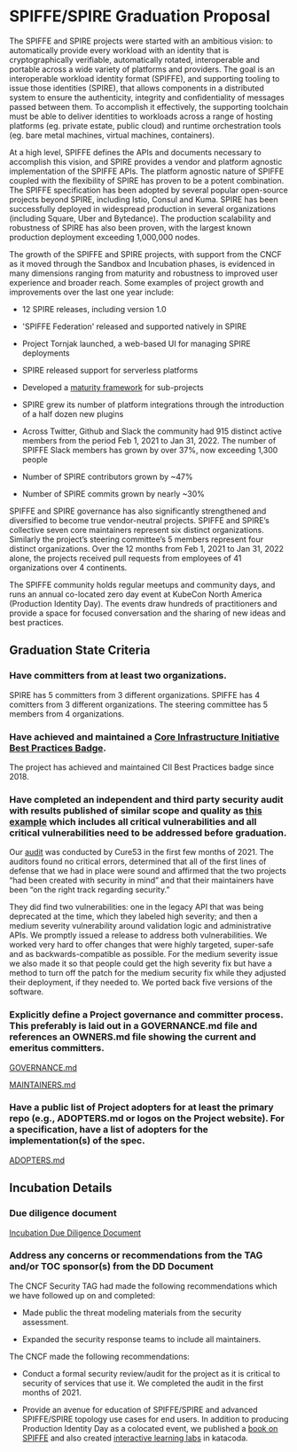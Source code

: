 
# SPIFFE/SPIRE Graduation Proposal

  

The SPIFFE and SPIRE projects were started with an ambitious vision: to automatically provide every workload with an identity that is cryptographically verifiable, automatically rotated, interoperable and portable across a wide variety of platforms and providers. The goal is an interoperable workload identity format (SPIFFE), and supporting tooling to issue those identities (SPIRE), that allows components in a distributed system to ensure the authenticity, integrity and confidentiality of messages passed between them. To accomplish it effectively, the supporting toolchain must be able to deliver identities to workloads across a range of hosting platforms (eg. private estate, public cloud) and runtime orchestration tools (eg. bare metal machines, virtual machines, containers).

  

At a high level, SPIFFE defines the APIs and documents necessary to accomplish this vision, and SPIRE provides a vendor and platform agnostic implementation of the SPIFFE APIs. The platform agnostic nature of SPIFFE coupled with the flexibility of SPIRE has proven to be a potent combination. The SPIFFE specification has been adopted by several popular open-source projects beyond SPIRE, including Istio, Consul and Kuma. SPIRE has been successfully deployed in widespread production in several organizations (including Square, Uber and Bytedance). The production scalability and robustness of SPIRE has also been proven, with the largest known production deployment exceeding 1,000,000 nodes.

  

The growth of the SPIFFE and SPIRE projects, with support from the CNCF as it moved through the Sandbox and Incubation phases, is evidenced in many dimensions ranging from maturity and robustness to improved user experience and broader reach. Some examples of project growth and improvements over the last one year include:

  

-   12 SPIRE releases, including version 1.0
    
-   'SPIFFE Federation' released and supported natively in SPIRE
    
-   Project Tornjak launched, a web-based UI for managing SPIRE deployments
    
-   SPIRE released support for serverless platforms
    
-   Developed a [maturity framework](https://github.com/spiffe/spiffe/blob/main/MATURITY.md#) for sub-projects
    
-   SPIRE grew its number of platform integrations through the introduction of a half dozen new plugins
    
-   Across Twitter, Github and Slack the community had 915 distinct active members from the period Feb 1, 2021 to Jan 31, 2022. The number of SPIFFE Slack members has grown by over 37%, now exceeding 1,300 people
    
-   Number of SPIRE contributors grown by ~47%
    
-   Number of SPIRE commits grown by nearly ~30%
    

  

SPIFFE and SPIRE governance has also significantly strengthened and diversified to become true vendor-neutral projects. SPIFFE and SPIRE’s collective seven core maintainers represent six distinct organizations. Similarly the project’s steering committee’s 5 members represent four distinct organizations. Over the 12 months from Feb 1, 2021 to Jan 31, 2022 alone, the projects received pull requests from employees of 41 organizations over 4 continents.

  

The SPIFFE community holds regular meetups and community days, and runs an annual co-located zero day event at KubeCon North America (Production Identity Day). The events draw hundreds of practitioners and provide a space for focused conversation and the sharing of new ideas and best practices.

  
  

## Graduation State Criteria

  

### Have committers from at least two organizations.

  

SPIRE has 5 committers from 3 different organizations. SPIFFE has 4 comitters from 3 different organizations. The steering committee has 5 members from 4 organizations.

  

### Have achieved and maintained a [Core Infrastructure Initiative Best Practices Badge](https://bestpractices.coreinfrastructure.org/).

  

The project has achieved and maintained CII Best Practices badge since 2018.

  

### Have completed an independent and third party security audit with results published of similar scope and quality as [this example](https://github.com/envoyproxy/envoy#security-audit) which includes all critical vulnerabilities and all critical vulnerabilities need to be addressed before graduation.

  

Our [audit](https://github.com/spiffe/spire/blob/main/doc/cure53-report.pdf) was conducted by Cure53 in the first few months of 2021. The auditors found no critical errors, determined that all of the first lines of defense that we had in place were sound and affirmed that the two projects “had been created with security in mind” and that their maintainers have been “on the right track regarding security.”

  

They did find two vulnerabilities: one in the legacy API that was being deprecated at the time, which they labeled high severity; and then a medium severity vulnerability around validation logic and administrative APIs. We promptly issued a release to address both vulnerabilities. We worked very hard to offer changes that were highly targeted, super-safe and as backwards-compatible as possible. For the medium severity issue we also made it so that people could get the high severity fix but have a method to turn off the patch for the medium security fix while they adjusted their deployment, if they needed to. We ported back five versions of the software.

  

### Explicitly define a Project governance and committer process. This preferably is laid out in a GOVERNANCE.md file and references an OWNERS.md file showing the current and emeritus committers.

  

[GOVERNANCE.md](https://github.com/spiffe/spiffe/blob/main/GOVERNANCE.md)

[MAINTAINERS.md](https://github.com/spiffe/spire/blob/main/MAINTAINERS.md)

  

### Have a public list of Project adopters for at least the primary repo (e.g., ADOPTERS.md or logos on the Project website). For a specification, have a list of adopters for the implementation(s) of the spec.

  

[ADOPTERS.md](https://github.com/spiffe/spire/blob/main/ADOPTERS.md)

## Incubation Details

### Due diligence document

  

[Incubation Due Diligence Document](https://docs.google.com/document/d/1tkN9YgBSLEUszOflWPHO72qedOaUb3iHfAye45dKJT8/edit#heading=h.378jkvcve1nq)

  

### Address any concerns or recommendations from the TAG and/or TOC sponsor(s) from the DD Document

  

The CNCF Security TAG had made the following recommendations which we have followed up on and completed:

  

* Made public the threat modeling materials from the security assessment.

* Expanded the security response teams to include all maintainers.

  

The CNCF made the following recommendations:

  

* Conduct a formal security review/audit for the project as it is critical to security of services that use it. We completed the audit in the first months of 2021.

 * Provide an avenue for education of SPIFFE/SPIRE and advanced SPIFFE/SPIRE topology use cases for end users. In addition to producing Production Identity Day as a colocated event, we published a [book on SPIFFE](https://spiffe.io/book/) and also created [interactive learning labs](https://www.katacoda.com/spiffe) in katacoda.
